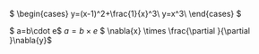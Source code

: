 $
\begin{cases}
y=(x-1)^2+\frac{1}{x}^3\\
y=x^3\\
\end{cases}
$



$ a=b\cdot e$
$a=b\times e$
$ \nabla{x} \times \frac{\partial }{\partial }\nabla{y}$



